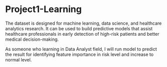 # Project1-Learning

The dataset is designed for machine learning, data science, and healthcare analytics research. It can be used to build predictive models that assist healthcare professionals in early detection of high-risk patients and better medical decision-making.

As someone who learning in Data Analyst field, I will run model to predict the result for identifying feature importance in risk level and increase to normal level. 


